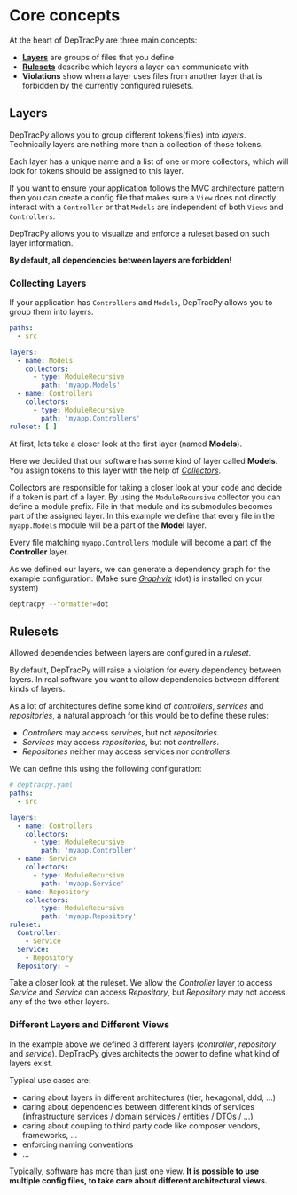 # Core concepts

At the heart of DepTracPy are three main concepts:

* [**Layers**](#layers) are groups of files that you define
* [**Rulesets**](#rulesets) describe which layers a layer can communicate with
* **Violations** show when a layer uses files from another
  layer that is forbidden by the currently configured rulesets.

## Layers

DepTracPy allows you to group different tokens(files) into *layers*. Technically layers are nothing more than a
collection of those tokens.

Each layer has a unique name and a list of one or more collectors, which will
look for tokens should be assigned to this layer.

If you want to ensure your application follows the MVC architecture pattern then
you can create a config file that makes sure a `View` does not directly interact
with a `Controller` or that `Models` are independent of both `Views` and `Controllers`.

DepTracPy allows you to visualize and enforce a ruleset based on such layer
information.

**By default, all dependencies between layers are forbidden!**

### Collecting Layers

If your application has `Controllers` and `Models`, DepTracPy allows you to group
them into layers.

```yaml
paths:
  - src

layers:
  - name: Models
    collectors:
      - type: ModuleRecursive
        path: 'myapp.Models'
  - name: Controllers
    collectors:
      - type: ModuleRecursive
        path: 'myapp.Controllers'
ruleset: [ ]
```

At first, lets take a closer look at the first layer (named **Models**).

Here we decided that our software has some kind of layer called **Models**. You
assign tokens to this layer with the help of [*Collectors*](collectors.md).

Collectors are responsible for taking a closer look at your code and decide if a
token is part of a layer. By using the `ModuleRecursive` collector you can define a module prefix.
File in that module and its submodules becomes part of the assigned layer. In this
example we define that every file in the `myapp.Models` module will be a
part of the **Model** layer.

Every file matching `myapp.Controllers` module will become a part of the **Controller** layer.

As we defined our layers, we can generate a dependency graph for the example configuration:
(Make sure [*Graphviz*](index.md#optional-dependency-graphviz) (dot) is installed on your system)

```bash
deptracpy --formatter=dot
```

## Rulesets

Allowed dependencies between layers are configured in a *ruleset*.

By default, DepTracPy will raise a violation for every dependency between layers.
In real software you want to allow dependencies between different kinds of
layers.

As a lot of architectures define some kind of *controllers*, *services* and
*repositories*, a natural approach for this would be to define these rules:

- *Controllers* may access *services*, but not *repositories*.
- *Services* may access *repositories*, but not *controllers*.
- *Repositories* neither may access services nor *controllers*.

We can define this using the following configuration:

```yaml
# deptracpy.yaml
paths:
  - src

layers:
  - name: Controllers
    collectors:
      - type: ModuleRecursive
        path: 'myapp.Controller'
  - name: Service
    collectors:
      - type: ModuleRecursive
        path: 'myapp.Service'
  - name: Repository
    collectors:
      - type: ModuleRecursive
        path: 'myapp.Repository'
ruleset:
  Controller:
    - Service
  Service:
    - Repository
  Repository: ~
```

Take a closer look at the ruleset. We allow the *Controller* layer to access
*Service* and *Service* can access *Repository*, but *Repository* may not access
any of the two other layers.

### Different Layers and Different Views

In the example above we defined 3 different layers (*controller*, *repository*
and *service*). DepTracPy gives architects the power to define what kind of layers
exist.

Typical use cases are:

- caring about layers in different architectures (tier, hexagonal, ddd, ...)
- caring about dependencies between different kinds of services (infrastructure
  services / domain services / entities / DTOs / ...)
- caring about coupling to third party code like composer vendors, frameworks,
  ...
- enforcing naming conventions
- ...

Typically, software has more than just one view. **It is possible to use multiple
config files, to take care about different architectural views.**
